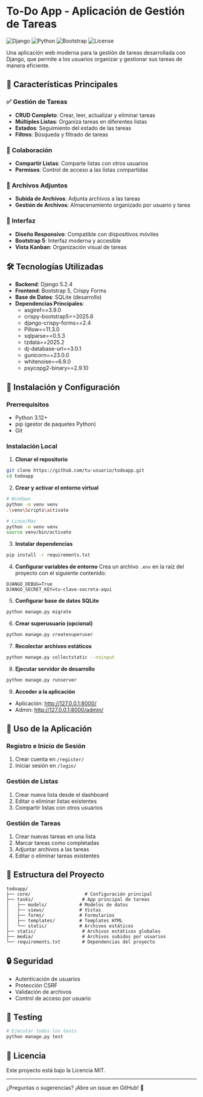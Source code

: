 # To-Do App - Aplicación de Gestión de Tareas

![Django](https://img.shields.io/badge/Django-5.2.4-brightgreen)
![Python](https://img.shields.io/badge/Python-3.12-blue)
![Bootstrap](https://img.shields.io/badge/Bootstrap-5.3.0-purple)
![License](https://img.shields.io/badge/License-MIT-green)

Una aplicación web moderna para la gestión de tareas desarrollada con Django, que permite a los usuarios organizar y gestionar sus tareas de manera eficiente.

## 🌟 Características Principales

### ✅ Gestión de Tareas
- **CRUD Completo**: Crear, leer, actualizar y eliminar tareas
- **Múltiples Listas**: Organiza tareas en diferentes listas
- **Estados**: Seguimiento del estado de las tareas
- **Filtros**: Búsqueda y filtrado de tareas

### 👥 Colaboración
- **Compartir Listas**: Comparte listas con otros usuarios
- **Permisos**: Control de acceso a las listas compartidas

### 📎 Archivos Adjuntos
- **Subida de Archivos**: Adjunta archivos a las tareas
- **Gestión de Archivos**: Almacenamiento organizado por usuario y tarea

### 🎨 Interfaz
- **Diseño Responsivo**: Compatible con dispositivos móviles
- **Bootstrap 5**: Interfaz moderna y accesible
- **Vista Kanban**: Organización visual de tareas

## 🛠️ Tecnologías Utilizadas

- **Backend**: Django 5.2.4
- **Frontend**: Bootstrap 5, Crispy Forms
- **Base de Datos**: SQLite (desarrollo)
- **Dependencias Principales**:
  - asgiref==3.9.0
  - crispy-bootstrap5==2025.6
  - django-crispy-forms==2.4
  - Pillow==11.3.0
  - sqlparse==0.5.3
  - tzdata==2025.2
  - dj-database-url==3.0.1
  - gunicorn==23.0.0
  - whitenoise==6.9.0
  - psycopg2-binary==2.9.10

## 🚀 Instalación y Configuración

### Prerrequisitos
- Python 3.12+
- pip (gestor de paquetes Python)
- Git

### Instalación Local

1. **Clonar el repositorio**
```bash
git clone https://github.com/tu-usuario/todoapp.git
cd todoapp
```

2. **Crear y activar el entorno virtual**
```bash
# Windows
python -m venv venv
.\venv\Scripts\activate

# Linux/Mac
python -m venv venv
source venv/bin/activate
```

3. **Instalar dependencias**
```bash
pip install -r requirements.txt
```

4. **Configurar variables de entorno**
Crea un archivo `.env` en la raíz del proyecto con el siguiente contenido:
```
DJANGO_DEBUG=True
DJANGO_SECRET_KEY=tu-clave-secreta-aqui
```

5. **Configurar base de datos SQLite**
```bash
python manage.py migrate
```

6. **Crear superusuario (opcional)**
```bash
python manage.py createsuperuser
```

7. **Recolectar archivos estáticos**
```bash
python manage.py collectstatic --noinput
```

8. **Ejecutar servidor de desarrollo**
```bash
python manage.py runserver
```

9. **Acceder a la aplicación**
- Aplicación: http://127.0.0.1:8000/
- Admin: http://127.0.0.1:8000/admin/

## 📱 Uso de la Aplicación

### Registro e Inicio de Sesión
1. Crear cuenta en `/register/`
2. Iniciar sesión en `/login/`

### Gestión de Listas
1. Crear nueva lista desde el dashboard
2. Editar o eliminar listas existentes
3. Compartir listas con otros usuarios

### Gestión de Tareas
1. Crear nuevas tareas en una lista
2. Marcar tareas como completadas
3. Adjuntar archivos a las tareas
4. Editar o eliminar tareas existentes

## 🔧 Estructura del Proyecto
```
todoapp/
├── core/                    # Configuración principal
├── tasks/                  # App principal de tareas
│   ├── models/            # Modelos de datos
│   ├── views/             # Vistas
│   ├── forms/             # Formularios
│   ├── templates/         # Templates HTML
│   └── static/            # Archivos estáticos
├── static/                 # Archivos estáticos globales
├── media/                  # Archivos subidos por usuarios
└── requirements.txt        # Dependencias del proyecto
```

## 🔒 Seguridad
- Autenticación de usuarios
- Protección CSRF
- Validación de archivos
- Control de acceso por usuario

## 🧪 Testing
```bash
# Ejecutar todos los tests
python manage.py test
```

## 📄 Licencia
Este proyecto está bajo la Licencia MIT.

---

¿Preguntas o sugerencias? ¡Abre un issue en GitHub! 🚀 